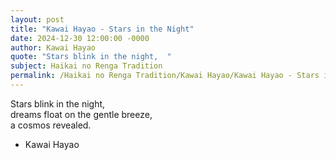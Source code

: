 ```yaml
---
layout: post
title: "Kawai Hayao - Stars in the Night"
date: 2024-12-30 12:00:00 -0000
author: Kawai Hayao
quote: "Stars blink in the night,  "
subject: Haikai no Renga Tradition
permalink: /Haikai no Renga Tradition/Kawai Hayao/Kawai Hayao - Stars in the Night
---
```


Stars blink in the night,  
dreams float on the gentle breeze,  
a cosmos revealed.

- Kawai Hayao
